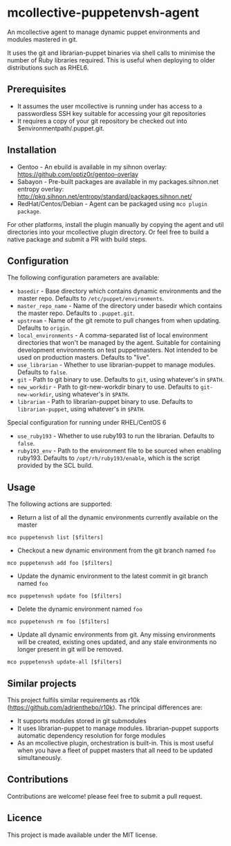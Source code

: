 mcollective-puppetenvsh-agent
=============================

An mcollective agent to manage dynamic puppet environments and modules
mastered in git.

It uses the git and librarian-puppet binaries via shell calls to 
minimise the number of Ruby libraries required. This is useful when deploying
to older distributions such as RHEL6.

Prerequisites
-------------

 - It assumes the user mcollective is running under has access to a
   passwordless SSH key suitable for accessing your git repositories
 - It requires a copy of your git repository be checked out into
   $environmentpath/.puppet.git.

Installation
------------

 - Gentoo - An ebuild is available in my sihnon overlay:
   https://github.com/optiz0r/gentoo-overlay
 - Sabayon - Pre-built packages are available in my packages.sihnon.net
   entropy overlay: http://pkg.sihnon.net/entropy/standard/packages.sihnon.net/
 - RedHat/Centos/Debian - Agent can be packaged using `mco plugin package`.

For other platforms, install the plugin manually by copying the agent and util
directories into your mcollective plugin directory. Or feel free to build a
native package and submit a PR with build steps.

Configuration
-------------

The following configuration parameters are available:

 - `basedir` - Base directory which contains dynamic environments and the
    master repo. Defaults to `/etc/puppet/environments`.
 - `master_repo_name` - Name of the directory under basedir which contains the
    master repo. Defaults to `.puppet.git`.
 - `upstream` - Name of the git remote to pull changes from when updating.
    Defaults to `origin`.
 - `local_environments` - A comma-separated list of local environment directories
    that won't be managed by the agent. Suitable for containing development
    environments on test puppetmasters. Not intended to be used on production
    masters. Defaults to "live".
 - `use_librarian` - Whether to use librarian-puppet to manage modules.
    Defaults to `false`.
 - `git` - Path to git binary to use. Defaults to `git`, using whatever's
    in `$PATH`.
 - `new_workdir` - Path to git-new-workdir binary to use. Defaults to
   `git-new-workdir`, using whatever's in `$PATH`.
 - `librarian` - Path to librarian-puppet binary to use. Defaults to
   `librarian-puppet`, using whatever's in `$PATH`.

Special configuration for running under RHEL/CentOS 6
 - `use_ruby193` - Whether to use ruby193 to run the librarian. Defaults to
   `false`.
 - `ruby193_env` - Path to the environment file to be sourced when enabling
   ruby193. Defaults to `/opt/rh/ruby193/enable`, which is the script provided
   by the SCL build.

Usage
-----

The following actions are supported:

 - Return a list of all the dynamic environments currently available on the
   master
```
mco puppetenvsh list [$filters]
```
 - Checkout a new dynamic environment from the git branch named `foo`
```
mco puppetenvsh add foo [$filters]
```
 - Update the dynamic environment to the latest commit in git branch named `foo`
```
mco puppetenvsh update foo [$filters]
```
 - Delete the dynamic environment named `foo`
```
mco puppetenvsh rm foo [$filters]
```
 - Update all dynamic environments from git. Any missing environments will be
   created, existing ones updated, and any stale environments no longer present
   in git will be removed.
```
mco puppetenvsh update-all [$filters]
```

Similar projects
----------------

This project fulfils similar requirements as r10k
(https://github.com/adrienthebo/r10k). The principal differences are:
 - It supports modules stored in git submodules
 - It uses librarian-puppet to manage modules. librarian-puppet supports
   automatic dependency resolution for forge modules
 - As an mcollective plugin, orchestration is built-in. This is most
   useful when you have a fleet of puppet masters that all need to be
   updated simultaneously.

Contributions
-------------

Contributions are welcome! please feel free to submit a pull request.

Licence
-------

This project is made available under the MIT license.
